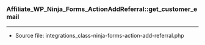 ### Affiliate_WP_Ninja_Forms_ActionAddReferral::get_customer_email

----

- Source file: integrations_class-ninja-forms-action-add-referral.php